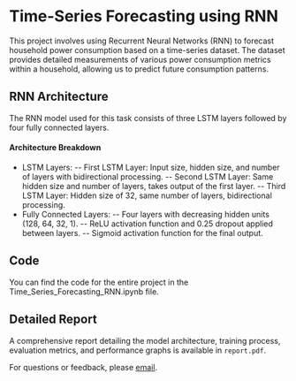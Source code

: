 # Time-Series Forecasting using RNN
This project involves using Recurrent Neural Networks (RNN) to forecast household power consumption based on a time-series dataset. The dataset provides detailed measurements of various power consumption metrics within a household, allowing us to predict future consumption patterns.

## RNN Architecture
The RNN model used for this task consists of three LSTM layers followed by four fully connected layers.

#### Architecture Breakdown
- LSTM Layers:
-- First LSTM Layer: Input size, hidden size, and number of layers with bidirectional processing.
-- Second LSTM Layer: Same hidden size and number of layers, takes output of the first layer.
-- Third LSTM Layer: Hidden size of 32, same number of layers, bidirectional processing.
- Fully Connected Layers:
-- Four layers with decreasing hidden units (128, 64, 32, 1).
-- ReLU activation function and 0.25 dropout applied between layers.
-- Sigmoid activation function for the final output.

## Code

You can find the code for the entire project in the Time_Series_Forecasting_RNN.ipynb file.
## Detailed Report

A comprehensive report detailing the model architecture, training process, evaluation metrics, and performance graphs is available in `report.pdf`.

For questions or feedback, please [email](mailto:gayatriwalke@gmail.com).

